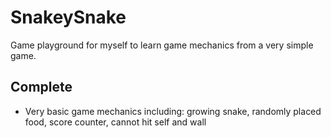 # SnakeySnake
Game playground for myself to learn game mechanics from a very simple game.
## Complete
- Very basic game mechanics including: growing snake, randomly placed food, score counter, cannot hit self and wall
